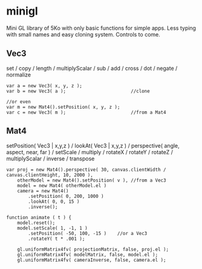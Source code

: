 # minigl

Mini GL library of 5Ko with only basic functions for simple apps.
Less typing with small names and easy cloning system.
Controls to come.

## Vec3

set / copy / length / multiplyScalar / sub / add / cross / dot / negate / normalize

	var a = new Vec3( x, y, z );
	var b = new Vec3( a );                        //clone

	//or even
	var m = new Mat4().setPosition( x, y, z );
	var c = new Vec3( m );                        //from a Mat4

## Mat4

setPosition( Vec3 | x,y,z ) / lookAt( Vec3 | x,y,z ) / perspective( angle, aspect, near, far ) / setScale / multiply / rotateX / rotateY / rotateZ / multiplyScalar / inverse / transpose

	var proj = new Mat4().perspective( 30, canvas.clientWidth / canvas.clientHeight, 10, 2000 ),
		otherModel = new Mat4().setPosition( v ), //from a Vec3
		model = new Mat4( otherModel.el )
		camera = new Mat4()
			.setPosition( 0, 200, 1000 )
			.lookAt( 0, 0, 15 )
			.inverse();

	function animate ( t ) {
		model.reset();
		model.setScale( 1, -1, 1 )
			.setPosition( -50, 100, -15 )    //or a Vec3
			.rotateY( t * .001 );

		gl.uniformMatrix4fv( projectionMatrix, false, proj.el );
		gl.uniformMatrix4fv( modelMatrix, false, model.el );
		gl.uniformMatrix4fv( cameraInverse, false, camera.el );